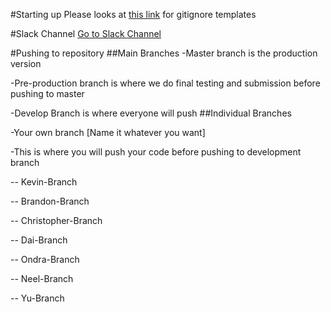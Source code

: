 #Starting up
Please looks at [this link](https://github.com/github/gitignore) for gitignore templates

#Slack Channel
[Go to Slack Channel](sixway-studios.slack.com/messages/ideas/team/)

#Pushing to repository
##Main Branches
-Master branch is the production version

-Pre-production branch is where we do final testing and submission before pushing to master

-Develop Branch is where everyone will push
##Individual Branches

-Your own branch [Name it whatever you want]

-This is where you will push your code before pushing to development branch

-- Kevin-Branch

-- Brandon-Branch

-- Christopher-Branch

-- Dai-Branch

-- Ondra-Branch

-- Neel-Branch

-- Yu-Branch

